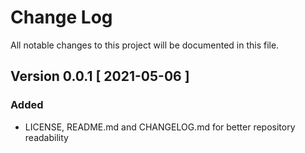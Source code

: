 # Change Log
All notable changes to this project will be documented in this file.

## Version 0.0.1 [ 2021-05-06 ]
### Added
- LICENSE, README.md and CHANGELOG.md for better repository readability